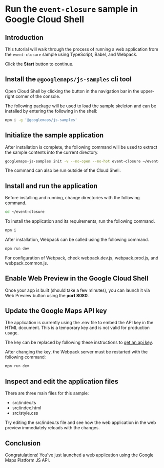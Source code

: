 # Run the `event-closure` sample in Google Cloud Shell

<walkthrough-tutorial-duration duration="10"/>

## Introduction

This tutorial will walk through the process of running a web application from
the `event-closure` sample using TypeScript, Babel, and Webpack.

Click the **Start** button to continue.

## Install the `@googlemaps/js-samples` cli tool

Open Cloud Shell by clicking the
<walkthrough-cloud-shell-icon></walkthrough-cloud-shell-icon> button in the
navigation bar in the upper-right corner of the console.

The following package will be used to load the sample skeleton and can be
installed by entering the following in the shell:

```bash
npm i -g '@googlemaps/js-samples'
```

## Initialize the sample application

After installation is complete, the following command will be used to extract
the sample contents into the current directory.

```bash
googlemaps-js-samples init -v --no-open --no-hot event-closure ~/event-closure
```

The command can also be run outside of the Cloud Shell.

## Install and run the application

Before installing and running, change directories with the following command.

```bash
cd ~/event-closure
```

To install the application and its requirements, run the following command.

```bash
npm i
```

After installation, Webpack can be called using the following command.

```bash
npm run dev
```

For configuration of Webpack, check
<walkthrough-editor-open-file filePath="~/event-closure/webpack.dev.js">webpack.dev.js</walkthrough-editor-open-file>,
<walkthrough-editor-open-file filePath="~/event-closure/webpack.prod.js">webpack.prod.js</walkthrough-editor-open-file>,
and
<walkthrough-editor-open-file filePath="~/event-closure/webpack.common.js">webpack.common.js</walkthrough-editor-open-file>.

## Enable Web Preview in the Google Cloud Shell

Once your app is built (should take a few minutes), you can launch it via
<walkthrough-spotlight-pointer target="cloudshell" spotlightId="devshell-web-preview-button">Web
Preview button</walkthrough-spotlight-pointer> using the **port 8080**.

## Update the Google Maps API key

The application is currently using the
<walkthrough-editor-open-file filePath="~/event-closure/.env">.env</walkthrough-editor-open-file>
file to embed the API key in the HTML document. This is a temporary key and is
not valid for production usage.

The key can be replaced by following these instructions to
[get an api key](https://developers.google.com/maps/documentation/javascript/get-api-key).

After changing the key, the Webpack server must be restarted with the following
command:

```bash
npm run dev
```

## Inspect and edit the application files

There are three main files for this sample:

*   <walkthrough-editor-open-file filePath="~/event-closure/src/index.ts">src/index.ts</walkthrough-editor-open-file>
*   <walkthrough-editor-open-file filePath="~/event-closure/src/index.html">src/index.html</walkthrough-editor-open-file>
*   <walkthrough-editor-open-file filePath="~/event-closure/src/style.css">src/style.css</walkthrough-editor-open-file>

Try editing the <walkthrough-editor-open-file filePath="~/event-closure/src/index.ts">src/index.ts</walkthrough-editor-open-file> file and see how the web application in the web preview immediately reloads with the changes.

## Conclusion

<walkthrough-conclusion-trophy></walkthrough-conclusion-trophy>

Congratulations! You've just launched a web application using the Google Maps
Platform JS API.
